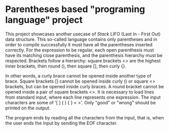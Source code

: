 # Parentheses based "programing language" project
This project showcases another usecase of *Stack* LIFO (Last In - First Out) data structure. This so-called language contains only parentheses and in order to compile successfully it must have all the parentheses inserted correctly. For the expression to be regular, each open parenthesis must have its matching close parenthesis, and the parenthesis hierarchy must be respected. Brackets follow a hierarchy: square brackets <> are the highest inner brackets, then round (), then square [], then curly {}. 

In other words, a curly brace cannot be opened inside another type of brace. Square brackets [] cannot be opened inside curly () or square <> brackets, but can be opened inside curly braces. A round bracket cannot be opened inside a pair of square brackets <>. It is necessary to load lines from standard input, where each line represents one expression.
The input characters are some of '[ ] ( ) { } < >'. Only "good" or "wrong" should be printed on the output. 

The program ends by reading all the characters from the input, that is, when the user ends the input by sending the EOF character.
